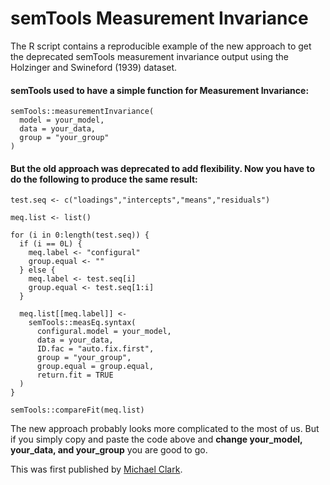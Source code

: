 # semTools Measurement Invariance
The R script contains a reproducible example of the new approach to get the deprecated semTools measurement invariance output using the Holzinger and Swineford (1939) dataset.

#### semTools used to have a simple function for Measurement Invariance:
```
semTools::measurementInvariance(
  model = your_model, 
  data = your_data, 
  group = "your_group"
)
```

#### But the old approach was deprecated to add flexibility. Now you have to do the following to produce the same result:
```
test.seq <- c("loadings","intercepts","means","residuals")

meq.list <- list()

for (i in 0:length(test.seq)) {
  if (i == 0L) {
    meq.label <- "configural"
    group.equal <- ""
  } else {
    meq.label <- test.seq[i]
    group.equal <- test.seq[1:i]
  }
  
  meq.list[[meq.label]] <- 
    semTools::measEq.syntax(
      configural.model = your_model,
      data = your_data,
      ID.fac = "auto.fix.first",
      group = "your_group",
      group.equal = group.equal,
      return.fit = TRUE
  )
}

semTools::compareFit(meq.list)
```

The new approach probably looks more complicated to the most of us. But if you simply copy and paste the code above and **change your_model, your_data, and your_group** you are good to go.

This was first published by [Michael Clark](https://m-clark.github.io/posts/2019-08-05-comparing-latent-variables/#supplemental-measurement-invariance).
